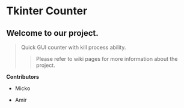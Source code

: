 # Tkinter Counter

## Welcome to our project. 
> Quick GUI counter with kill process ability.
>> Please refer to wiki pages for more information about the project.

__Contributors__ 
- Micko

- Amir
